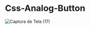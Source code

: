 # Css-Analog-Button
![Captura de Tela (17)](https://user-images.githubusercontent.com/101683017/168457208-c4de1eb1-cad8-4af6-b1c4-ed11ffa42978.png)
